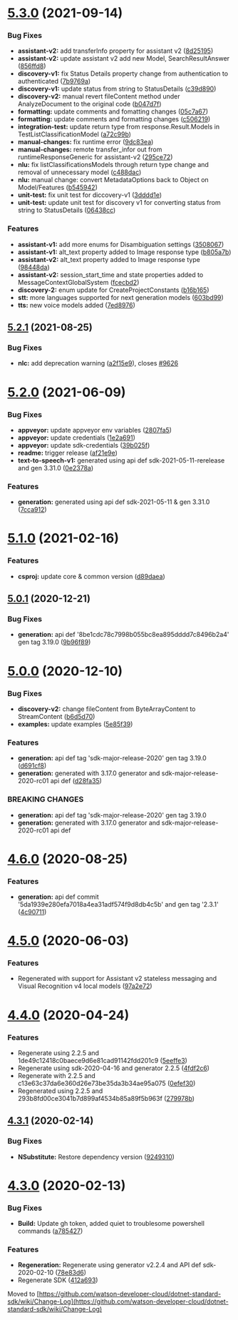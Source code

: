 # [5.3.0](https://github.com/watson-developer-cloud/dotnet-standard-sdk/compare/v5.2.1...v5.3.0) (2021-09-14)


### Bug Fixes

* **assistant-v2:** add transferInfo property for assistant v2 ([8d25195](https://github.com/watson-developer-cloud/dotnet-standard-sdk/commit/8d25195001d59bb07ffbdb385a20beaea46666a0))
* **assistant-v2:** update assistant v2 add new Model, SearchResultAnswer ([856ffd8](https://github.com/watson-developer-cloud/dotnet-standard-sdk/commit/856ffd8d5edffdfd6cccc2bdb60d3825ccbd0faa))
* **discovery-v1:** fix Status Details property change from authentication to authenticated ([7b9769a](https://github.com/watson-developer-cloud/dotnet-standard-sdk/commit/7b9769a41efaaedd5dd7f65c8af46e2a1defdaaf))
* **discovery-v1:** update status from string to StatusDetails ([c39d890](https://github.com/watson-developer-cloud/dotnet-standard-sdk/commit/c39d890d819a9d08bb511249ae00541d5621d52d))
* **discovery-v2:** manual revert fileContent method under AnalyzeDocument to the original code ([b047d7f](https://github.com/watson-developer-cloud/dotnet-standard-sdk/commit/b047d7f67010d0b8659429675a6449878e97e49b))
* **formatting:** update comments and fomatting changes ([05c7a67](https://github.com/watson-developer-cloud/dotnet-standard-sdk/commit/05c7a6786b06009104f4ce6af716158e8dccf56c))
* **formatting:** update comments and formatting changes ([c506219](https://github.com/watson-developer-cloud/dotnet-standard-sdk/commit/c5062191f026e710a64c6db2cd37b93751527981))
* **integration-test:** update return type from response.Result.Models in TestListClassificationModel ([a72c99b](https://github.com/watson-developer-cloud/dotnet-standard-sdk/commit/a72c99b002008c7a3cd905ca2db66edd5fd5ba8a))
* **manual-changes:** fix runtime error ([9dc83ea](https://github.com/watson-developer-cloud/dotnet-standard-sdk/commit/9dc83ea2f6f6e3eca73ac496ed9f50fe1f510383))
* **manual-changes:** remote transfer_infor out from runtimeResponseGeneric for assistant-v2 ([295ce72](https://github.com/watson-developer-cloud/dotnet-standard-sdk/commit/295ce72da051338b05c441c88dca747b5980cbba))
* **nlu:** fix listClassificationsModels through return type change and removal of unnecessary model ([c488dac](https://github.com/watson-developer-cloud/dotnet-standard-sdk/commit/c488dac28259fc696718f6c4f4eeb5cbcb1e603c))
* **nlu:** manual change: convert MetadataOptions back to Object on Model/Features ([b545942](https://github.com/watson-developer-cloud/dotnet-standard-sdk/commit/b5459426755cfb3d26d0c8fbc1f6602a3a037a9a))
* **unit-test:** fix unit test for diccovery-v1 ([3dddd1e](https://github.com/watson-developer-cloud/dotnet-standard-sdk/commit/3dddd1e02f5223450bcfce5bf55c7d5f4eaa9085))
* **unit-test:** update unit test for discovery v1 for converting status from string to StatusDetails ([06438cc](https://github.com/watson-developer-cloud/dotnet-standard-sdk/commit/06438ccc94995139c1123e260bacdd4f2cdfd5d7))


### Features

* **assistant-v1:** add more enums for Disambiguation settings ([3508067](https://github.com/watson-developer-cloud/dotnet-standard-sdk/commit/35080676f062a578de277c72b492a467c4c98ae5))
* **assistant-v1:** alt_text property added to Image response type ([b805a7b](https://github.com/watson-developer-cloud/dotnet-standard-sdk/commit/b805a7b8a15e2e8c9cddb8266abe8a2076bffd2e))
* **assistant-v2:** alt_text property added to Image response type ([98448da](https://github.com/watson-developer-cloud/dotnet-standard-sdk/commit/98448daaf5bc8035a92ed090a07d699e38fdacc4))
* **assistant-v2:** session_start_time and state properties added to MessageContextGlobalSystem ([fcecbd2](https://github.com/watson-developer-cloud/dotnet-standard-sdk/commit/fcecbd29878d29ed6768cdce3f9546412492748c))
* **discovery-2:** enum update for CreateProjectConstants ([b16b165](https://github.com/watson-developer-cloud/dotnet-standard-sdk/commit/b16b1651dc25b390fefa280d36d97bb5f2683c62))
* **stt:** more languages supported for next generation models ([603bd99](https://github.com/watson-developer-cloud/dotnet-standard-sdk/commit/603bd99ae8bd9a733298c85f64776575a6596370))
* **tts:** new voice models added ([7ed8976](https://github.com/watson-developer-cloud/dotnet-standard-sdk/commit/7ed8976747c165176899b7cd7183e6dbfcc2356d))

## [5.2.1](https://github.com/watson-developer-cloud/dotnet-standard-sdk/compare/v5.2.0...v5.2.1) (2021-08-25)


### Bug Fixes

* **nlc:** add deprecation warning ([a2f15e9](https://github.com/watson-developer-cloud/dotnet-standard-sdk/commit/a2f15e9fa232ae13eca16d290cb2e80be8653c41)), closes [#9626](https://github.com/watson-developer-cloud/dotnet-standard-sdk/issues/9626)

# [5.2.0](https://github.com/watson-developer-cloud/dotnet-standard-sdk/compare/v5.1.0...v5.2.0) (2021-06-09)


### Bug Fixes

* **appveyor:** update appveyor env variables ([2807fa5](https://github.com/watson-developer-cloud/dotnet-standard-sdk/commit/2807fa5552874a6351c165f355d7fab3443dda87))
* **appveyor:** update credentials ([1e2a691](https://github.com/watson-developer-cloud/dotnet-standard-sdk/commit/1e2a6912293ccb50e84c5ff7a181038aedcedc8a))
* **appveyor:** update sdk-credentials ([39b025f](https://github.com/watson-developer-cloud/dotnet-standard-sdk/commit/39b025f1b8406c3d80a3ebd2c43ae67f168c2bae))
* **readme:** trigger release ([af21e9e](https://github.com/watson-developer-cloud/dotnet-standard-sdk/commit/af21e9eb6811c5340140aae20edb4211386c1cc3))
* **text-to-speech-v1:** generated using api def sdk-2021-05-11-rerelease and gen 3.31.0 ([0e2378a](https://github.com/watson-developer-cloud/dotnet-standard-sdk/commit/0e2378a4370312db75084677f4c869cd03fa2f55))


### Features

* **generation:** generated using api def sdk-2021-05-11 & gen 3.31.0 ([7cca912](https://github.com/watson-developer-cloud/dotnet-standard-sdk/commit/7cca912bdce601135bc29dbb89530803299d71df))

# [5.1.0](https://github.com/watson-developer-cloud/dotnet-standard-sdk/compare/v5.0.1...v5.1.0) (2021-02-16)


### Features

* **csproj:** update core & common version ([d89daea](https://github.com/watson-developer-cloud/dotnet-standard-sdk/commit/d89daeaca3da8c7fb15e18c913f9df18f5c52466))

## [5.0.1](https://github.com/watson-developer-cloud/dotnet-standard-sdk/compare/v5.0.0...v5.0.1) (2020-12-21)


### Bug Fixes

* **generation:** api def '8be1cdc78c7998b055bc8ea895dddd7c8496b2a4' gen tag 3.19.0 ([9b96f89](https://github.com/watson-developer-cloud/dotnet-standard-sdk/commit/9b96f89879332eda362390b0c24fd3a9421cfbfa))

# [5.0.0](https://github.com/watson-developer-cloud/dotnet-standard-sdk/compare/v4.6.0...v5.0.0) (2020-12-10)


### Bug Fixes

* **discovery-v2:** change fileContent from ByteArrayContent to StreamContent ([b6d5d70](https://github.com/watson-developer-cloud/dotnet-standard-sdk/commit/b6d5d7040a976e45bfeef9fdaff732ea3354ed81))
* **examples:** update examples ([5e85f39](https://github.com/watson-developer-cloud/dotnet-standard-sdk/commit/5e85f398cdffb41b51e3cb4d881665d0b7a446f3))


### Features

* **generation:** api def tag 'sdk-major-release-2020' gen tag 3.19.0 ([d691cf8](https://github.com/watson-developer-cloud/dotnet-standard-sdk/commit/d691cf89df175550e7bdd281e298038a39481b24))
* **generation:** generated with 3.17.0 generator and sdk-major-release-2020-rc01 api def ([d28fa35](https://github.com/watson-developer-cloud/dotnet-standard-sdk/commit/d28fa355501971df36c5b975f9474b2d4cb4a933))


### BREAKING CHANGES

* **generation:** api def tag 'sdk-major-release-2020' gen tag 3.19.0
* **generation:** generated with 3.17.0 generator and sdk-major-release-2020-rc01 api def

# [4.6.0](https://github.com/watson-developer-cloud/dotnet-standard-sdk/compare/v4.5.0...v4.6.0) (2020-08-25)


### Features

* **generation:** api def commit '5da1939e280efa7018a4ea31adf574f9d8db4c5b' and gen tag '2.3.1' ([4c90711](https://github.com/watson-developer-cloud/dotnet-standard-sdk/commit/4c907119540d9c1f09170a9b910cc827dd97d4c5))

# [4.5.0](https://github.com/watson-developer-cloud/dotnet-standard-sdk/compare/v4.4.0...v4.5.0) (2020-06-03)


### Features

* Regenerated with support for Assistant v2 stateless messaging and Visual Recognition v4 local models ([97a2e72](https://github.com/watson-developer-cloud/dotnet-standard-sdk/commit/97a2e72142f7f37d533eff7488e72f0763102cdd))

# [4.4.0](https://github.com/watson-developer-cloud/dotnet-standard-sdk/compare/v4.3.1...v4.4.0) (2020-04-24)


### Features

* Regenerate using 2.2.5 and 1de49c12418c0baece9d6e81cad91142fdd201c9 ([5eeffe3](https://github.com/watson-developer-cloud/dotnet-standard-sdk/commit/5eeffe35f201bcbdbb8e381aadc5c313a3d816f3))
* Regenerate using sdk-2020-04-16 and generator 2.2.5 ([4fdf2c6](https://github.com/watson-developer-cloud/dotnet-standard-sdk/commit/4fdf2c6ad1ea346c5c76e197307a5c4b13a105e4))
* Regenerate with 2.2.5 and c13e63c37da6e360d26e73be35da3b34ae95a075 ([0efef30](https://github.com/watson-developer-cloud/dotnet-standard-sdk/commit/0efef30ddb54b156f77ed7ccceb138689901273e))
* Regenerated using 2.2.5 and 293b8fd00ce3041b7d899af4534b85a89f5b963f ([279978b](https://github.com/watson-developer-cloud/dotnet-standard-sdk/commit/279978b6ad349681f8c1100558ca545ed216de94))

## [4.3.1](https://github.com/watson-developer-cloud/dotnet-standard-sdk/compare/v4.3.0...v4.3.1) (2020-02-14)


### Bug Fixes

* **NSubstitute:** Restore dependency version ([9249310](https://github.com/watson-developer-cloud/dotnet-standard-sdk/commit/9249310be8964616d4242c5d2b2fca645fa0ae31))

# [4.3.0](https://github.com/watson-developer-cloud/dotnet-standard-sdk/compare/v4.2.1...v4.3.0) (2020-02-13)


### Bug Fixes

* **Build:** Update gh token, added quiet to troublesome powershell commands ([a785427](https://github.com/watson-developer-cloud/dotnet-standard-sdk/commit/a785427f9f01def472982fe8bb830d4af233dfd4))


### Features

* **Regeneration:** Regenerate using generator v2.2.4 and API def sdk-2020-02-10 ([78e83d6](https://github.com/watson-developer-cloud/dotnet-standard-sdk/commit/78e83d69f3d10296c51f3e5d1754d3461deb6577))
* Regenerate SDK ([412a693](https://github.com/watson-developer-cloud/dotnet-standard-sdk/commit/412a69388e54ed28cc46c39595970d0eac6ea20b))

Moved to [https://github.com/watson-developer-cloud/dotnet-standard-sdk/wiki/Change-Log](https://github.com/watson-developer-cloud/dotnet-standard-sdk/wiki/Change-Log)
